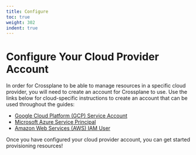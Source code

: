 ```yaml
---
title: Configure
toc: true
weight: 302
indent: true
---
```


# Configure Your Cloud Provider Account

In order for Crossplane to be able to manage resources in a specific cloud
provider, you will need to create an account for Crossplane to use. Use the
links below for cloud-specific instructions to create an account that can be
used throughout the guides:

* [Google Cloud Platform (GCP) Service Account]
* [Microsoft Azure Service Principal]
* [Amazon Web Services (AWS) IAM User]

Once you have configured your cloud provider account, you can get started
provisioning resources!

<!-- Named Links -->

[Google Cloud Platform (GCP) Service Account]: ../cloud-providers/gcp/gcp-provider.md
[Microsoft Azure Service Principal]: ../cloud-providers/azure/azure-provider.md
[Amazon Web Services (AWS) IAM User]: ../cloud-providers/aws/aws-provider.md
